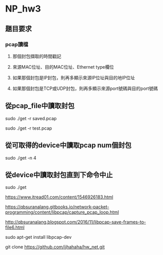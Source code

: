 # NP_hw3
## 題目要求
### pcap讀檔

1. 那個封包擷取的時間戳記

2. 來源MAC位址、目的MAC位址、Ethernet type欄位

3. 如果那個封包是IP封包，則再多顯示來源IP位址與目的地IP位址

4. 如果那個封包是TCP或UDP封包，則再多顯示來源port號碼與目的port號碼


## 從pcap_file中讀取封包

sudo ./get -r saved.pcap

sudo ./get -r test.pcap


## 從可取得的device中讀取pcap num個封包
sudo ./get -n 4

## 從device中讀取封包直到下命令中止
sudo ./get


https://www.itread01.com/content/1546926183.html

https://qbsuranalang.gitbooks.io/network-packet-programming/content/libpcap/capture_pcap_loop.html

http://qbsuranalang.blogspot.com/2016/11/libpcap-save-frames-to-file6.html

sudo apt-get install libpcap-dev


git clone https://github.com/jjhahaha/hw_net.git
